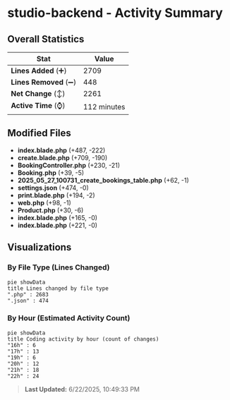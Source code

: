 # studio-backend - Activity Summary 

## Overall Statistics

| Stat                   | Value                                                             |
| ---------------------- | ----------------------------------------------------------------- |
| **Lines Added** (➕)   | 2709                                          |
| **Lines Removed** (➖) | 448                                        |
| **Net Change** (↕)    | 2261                |
| **Active Time** (⌚)   | 112 minutes |


## Modified Files
- **index.blade.php** (+487, -222)
- **create.blade.php** (+709, -190)
- **BookingController.php** (+230, -21)
- **Booking.php** (+39, -5)
- **2025_05_27_100731_create_bookings_table.php** (+62, -1)
- **settings.json** (+474, -0)
- **print.blade.php** (+194, -2)
- **web.php** (+98, -1)
- **Product.php** (+30, -6)
- **index.blade.php** (+165, -0)
- **index.blade.php** (+221, -0)

## Visualizations

### By File Type (Lines Changed)

```mermaid
pie showData
title Lines changed by file type
".php" : 2683
".json" : 474
```

### By Hour (Estimated Activity Count)

```mermaid
pie showData
title Coding activity by hour (count of changes)
"16h" : 6
"17h" : 13
"19h" : 6
"20h" : 12
"21h" : 18
"22h" : 24
```


> **Last Updated:** 6/22/2025, 10:49:33 PM